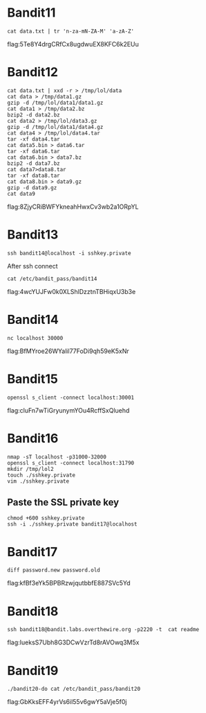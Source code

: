 # Bandit11
``` 
cat data.txt | tr 'n-za-mN-ZA-M' 'a-zA-Z'
```
flag:5Te8Y4drgCRfCx8ugdwuEX8KFC6k2EUu
# Bandit12
```
cat data.txt | xxd -r > /tmp/lol/data
cat data > /tmp/data1.gz
gzip -d /tmp/lol/data1/data1.gz
cat data1 > /tmp/data2.bz
bzip2 -d data2.bz
cat data2 > /tmp/lol/data3.gz
gzip -d /tmp/lol/data1/data4.gz
cat data4 > /tmp/lol/data4.tar
tar -xf data4.tar
cat data5.bin > data6.tar
tar -xf data6.tar
cat data6.bin > data7.bz
bzip2 -d data7.bz
cat data7>data8.tar
tar -xf data8.tar
cat data8.bin > data9.gz
gzip -d data9.gz
cat data9
```
flag:8ZjyCRiBWFYkneahHwxCv3wb2a1ORpYL
# Bandit13
```
ssh bandit14@localhost -i sshkey.private
```
After ssh connect
```
cat /etc/bandit_pass/bandit14
```
flag:4wcYUJFw0k0XLShlDzztnTBHiqxU3b3e
# Bandit14
```
nc localhost 30000
```
flag:BfMYroe26WYalil77FoDi9qh59eK5xNr
# Bandit15
```
openssl s_client -connect localhost:30001
```
flag:cluFn7wTiGryunymYOu4RcffSxQluehd
# Bandit16
```
nmap -sT localhost -p31000-32000
openssl s_client -connect localhost:31790
mkdir /tmp/lol2
touch ./sshkey.private
vim ./sshkey.private
```
## Paste the SSL private key
```
chmod +600 sshkey.private
ssh -i ./sshkey.private bandit17@localhost
```
# Bandit17
```
diff password.new password.old
```
flag:kfBf3eYk5BPBRzwjqutbbfE887SVc5Yd
# Bandit18
```
ssh bandit18@bandit.labs.overthewire.org -p2220 -t  cat readme
```
flag:IueksS7Ubh8G3DCwVzrTd8rAVOwq3M5x
# Bandit19
```
./bandit20-do cat /etc/bandit_pass/bandit20

```
flag:GbKksEFF4yrVs6il55v6gwY5aVje5f0j






















